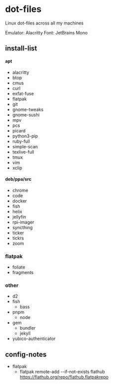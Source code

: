 # dot-files
Linux dot-files across all my machines

Emulator: Alacritty
Font: JetBrains Mono

## install-list
#### apt
- alacritty
- btop
- cmus
- curl
- exfat-fuse
- flatpak
- git
- gnome-tweaks
- gnome-sushi
- mpv
- pcs
- picard
- python3-pip
- ruby-full
- simple-scan
- texlive-full
- tmux
- vim
- xclip

#### deb/ppa/src
- chrome
- code
- docker
- fish
- helix
- jellyfin
- rpi-imager
- syncthing
- ticker
- tickrs
- zoom

### flatpak
- foliate
- fragments

### other
- d2
- fish
    - bass
- pnpm
    - node
- gem
    - bundler
    - jekyll
- yubico-authenticator


## config-notes
- flatpak
    - flatpak remote-add --if-not-exists flathub https://flathub.org/repo/flathub.flatpakrepo
